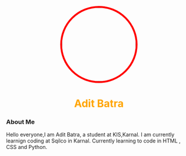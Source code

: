 <div style="background color:IndianRed;text-align:center">
  <img src="https://img.freepik.com/premium-photo/photo-portrait-hindu-god-lord-shiva-neon-ai-generated-shivratri-mahadev-shivji_1158934-1.jpg"width="200"height="200"style="border-radius:50%;border:5px solid red">
</div>
  
<div style="color:orange;background color:blue">
  <h1 style="text-align:center">Adit Batra</h1>
</div>


 <h3 for="linking1">About Me</h3>
<p id="linking1">Hello everyone,I am Adit Batra, a student at KIS,Karnal. I am currently learnign coding at Sqilco in Karnal. Currently learning to code in HTML , CSS and Python.</p>
